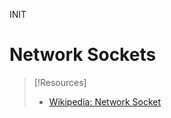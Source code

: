 INIT
# Network Sockets

> [!Resources]
> - [Wikipedia: Network Socket](https://en.wikipedia.org/wiki/Network_socket)